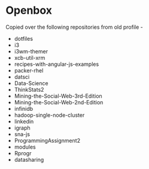 # Openbox

Copied over the following repositories from old profile - 
- dotfiles
- i3
- i3wm-themer
- xcb-util-xrm
- recipes-with-angular-js-examples
- packer-rhel
- datsci
- Data-Science
- ThinkStats2
- Mining-the-Social-Web-3rd-Edition
- Mining-the-Social-Web-2nd-Edition
- infinidb
- hadoop-single-node-cluster
- linkedin
- igraph
- sna-js
- ProgrammingAssignment2
- modules
- Rprogr
- datasharing
